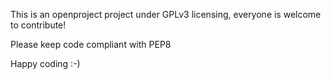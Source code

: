 This is an openproject project under GPLv3 licensing, everyone is welcome to contribute! 

Please keep code compliant with PEP8

Happy coding :-)
